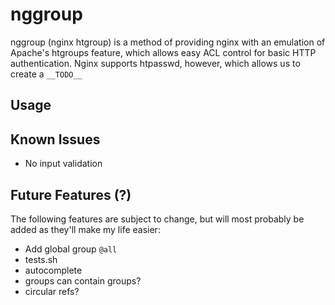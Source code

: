 # nggroup

nggroup (nginx htgroup) is a method of providing nginx with an emulation of Apache's htgroups feature, which allows easy ACL control for basic HTTP authentication. Nginx supports htpasswd, however, which allows us to create a `__TODO__`

## Usage

## Known Issues

- No input validation

## Future Features (?)

The following features are subject to change, but will most probably be added as they'll make my life easier:

- Add global group `@all`
- tests.sh <testname>
- autocomplete
- groups can contain groups?
- circular refs?
